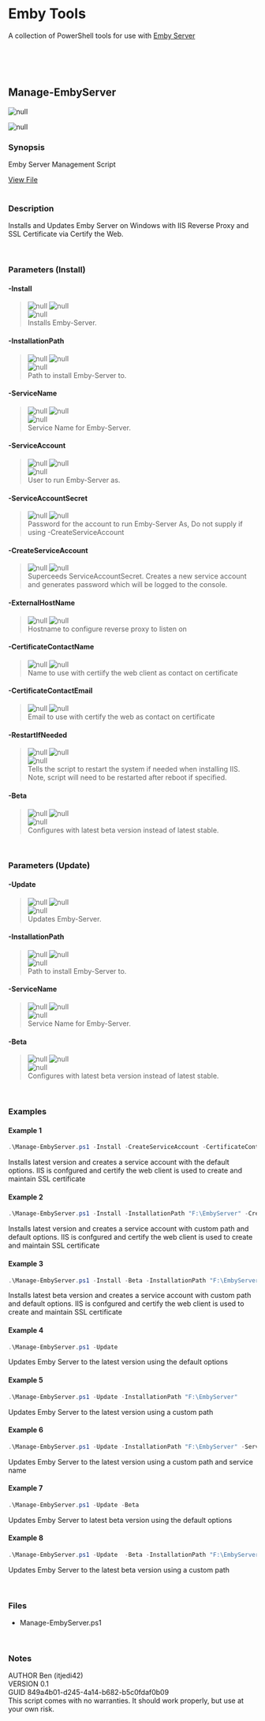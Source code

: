 # Emby Tools   

A collection of PowerShell tools for use with [Emby Server](https://emby.media/)    

<br>   

<br>   

<br>   

## Manage-EmbyServer   

![null](https://img.shields.io/badge/PowerShell-_5.1+-0062AD?logo=powershell)   

   

![null](https://img.shields.io/badge/RunAs-Administrator-red)   

### Synopsis   
Emby Server Management Script   

[View File](./Manage-EmbyServer.ps1)   
<br>   
### Description      

Installs and Updates Emby Server on Windows with IIS Reverse Proxy and SSL Certificate via Certify the Web.   

  <br>   

### Parameters (Install)   
#### **-Install**   
> ![null](https://img.shields.io/badge/Type-SwitchParameter-blue?) ![null](https://img.shields.io/badge/Mandatory-True-red?)   
> ![null](https://img.shields.io/badge/DefaultValue-False-grey?color=5547a8)   
> Installs Emby-Server.   

#### **-InstallationPath**   
> ![null](https://img.shields.io/badge/Type-String-blue?) ![null](https://img.shields.io/badge/Mandatory-False-green?)   
> ![null](https://img.shields.io/badge/DefaultValue-C:\EmbyServer-grey?color=5547a8)   
> Path to install Emby-Server to.   

#### **-ServiceName**   
> ![null](https://img.shields.io/badge/Type-String-blue?) ![null](https://img.shields.io/badge/Mandatory-False-green?)   
> ![null](https://img.shields.io/badge/DefaultValue-EmbyServer-grey?color=5547a8)   
> Service Name for Emby-Server.   

#### **-ServiceAccount**      
> ![null](https://img.shields.io/badge/Type-String-blue?) ![null](https://img.shields.io/badge/Mandatory-False-green?)   
> ![null](https://img.shields.io/badge/DefaultValue-SvcEmbyServer-grey?color=5547a8)   
> User to run Emby-Server as.   

#### **-ServiceAccountSecret**   
> ![null](https://img.shields.io/badge/Type-String-blue?) ![null](https://img.shields.io/badge/Mandatory-True_If_CreateServiceAccount_not_specified-red?)   
> Password for the account to run Emby-Server As, Do not supply if using -CreateServiceAccount   

#### **-CreateServiceAccount**   
> ![null](https://img.shields.io/badge/Type-SwitchParameter-blue?) ![null](https://img.shields.io/badge/Mandatory-True_If_ServiceAccountSecret_not_specified-red?)   
> Superceeds ServiceAccountSecret. Creates a new service account and generates password which will be logged to the console.   

#### **-ExternalHostName**   
> ![null](https://img.shields.io/badge/Type-String-blue?) ![null](https://img.shields.io/badge/Mandatory-True-red?)   
> Hostname to configure reverse proxy to listen on   

#### **-CertificateContactName**   
> ![null](https://img.shields.io/badge/Type-String-blue?) ![null](https://img.shields.io/badge/Mandatory-True-red?)   
>  Name to use with certiify the web client as contact on certificate   

#### **-CertificateContactEmail**   
> ![null](https://img.shields.io/badge/Type-String-blue?) ![null](https://img.shields.io/badge/Mandatory-True-red?)   
> Email to use with certify the web as contact on certificate   

#### **-RestartIfNeeded**   
> ![null](https://img.shields.io/badge/Type-SwitchParameter-blue?) ![null](https://img.shields.io/badge/Mandatory-False-green?)   
> ![null](https://img.shields.io/badge/DefaultValue-False-grey?color=5547a8)   
> Tells the script to restart the system if needed when installing IIS. Note, script will need to be restarted after reboot if specified.   

#### **-Beta**
> ![null](https://img.shields.io/badge/Type-SwitchParameter-blue?) ![null](https://img.shields.io/badge/Mandatory-False-green?)   
> ![null](https://img.shields.io/badge/DefaultValue-False-grey?color=5547a8)   
> Configures with latest beta version instead of latest stable.   

<br>   
   
### Parameters (Update)      
#### **-Update**   
> ![null](https://img.shields.io/badge/Type-SwitchParameter-blue?) ![null](https://img.shields.io/badge/Mandatory-True-red?)   
> ![null](https://img.shields.io/badge/DefaultValue-False-grey?color=5547a8)   
> Updates Emby-Server.   

#### **-InstallationPath**   
> ![null](https://img.shields.io/badge/Type-String-blue?) ![null](https://img.shields.io/badge/Mandatory-False-green?)   
> ![null](https://img.shields.io/badge/DefaultValue-C:\EmbyServer-grey?color=5547a8)   
> Path to install Emby-Server to.   

#### **-ServiceName**   
> ![null](https://img.shields.io/badge/Type-String-blue?) ![null](https://img.shields.io/badge/Mandatory-False-green?)   
> ![null](https://img.shields.io/badge/DefaultValue-EmbyServer-grey?color=5547a8)   
> Service Name for Emby-Server.   

#### **-Beta**
> ![null](https://img.shields.io/badge/Type-SwitchParameter-blue?) ![null](https://img.shields.io/badge/Mandatory-False-green?)   
> ![null](https://img.shields.io/badge/DefaultValue-False-grey?color=5547a8)   
> Configures with latest beta version instead of latest stable.   

<br>   

### Examples   
#### Example 1   
```powershell
.\Manage-EmbyServer.ps1 -Install -CreateServiceAccount -CertificateContactName "Admin" -CertificateContactEmal "admin@example.com" -ExternalHostName "media.example.com"
```   
Installs latest version and creates a service account with the default options. IIS is confgured and certify the web client is used to create and maintain SSL certificate   
#### Example 2   
```powershell
.\Manage-EmbyServer.ps1 -Install -InstallationPath "F:\EmbyServer" -CreateServiceAccount -CertificateContactName "Admin" -CertificateContactEmal "admin@example.com" -ExternalHostName "media.example.com"
```   
Installs latest version and creates a service account with custom path and default options.  IIS is confgured and certify the web client is used to create and maintain SSL certificate   
#### Example 3   
```powershell
.\Manage-EmbyServer.ps1 -Install -Beta -InstallationPath "F:\EmbyServer" -CreateServiceAccount -CertificateContactName "Admin" -CertificateContactEmal "admin@example.com" -ExternalHostName "media.example.com"
```   
Installs latest beta version and creates a service account with custom path and default options.  IIS is confgured and certify the web client is used to create and maintain SSL certificate   
#### Example 4   
```powershell
.\Manage-EmbyServer.ps1 -Update
```   
Updates Emby Server to the latest version using the default options   
#### Example 5   
```powershell
.\Manage-EmbyServer.ps1 -Update -InstallationPath "F:\EmbyServer"
```   
Updates Emby Server to the latest version using a custom path   
#### Example 6   
```powershell
.\Manage-EmbyServer.ps1 -Update -InstallationPath "F:\EmbyServer" -ServiceName "My Server"
```   
Updates Emby Server to the latest version using a custom path and service name   
#### Example 7   
```powershell
.\Manage-EmbyServer.ps1 -Update -Beta
```   
Updates Emby Server to latest beta version using the default options   
#### Example 8   
```powershell
.\Manage-EmbyServer.ps1 -Update  -Beta -InstallationPath "F:\EmbyServer"
```   
Updates Emby Server to the latest beta version using a custom path   

<br>   


### Files   
- Manage-EmbyServer.ps1   


<br>   


### Notes   
AUTHOR Ben (itjedi42)   
VERSION 0.1   
GUID 849a4b01-d245-4a14-b682-b5c0fdaf0b09   
This script comes with no warranties. It should work properly, but use at your own risk.   
